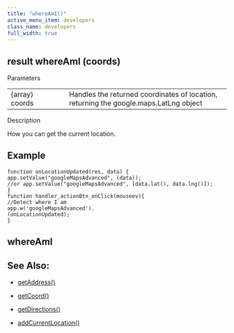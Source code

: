 ```yaml
---
title: "whereAmI()"
active_menu_item: developers
class_name: developers
full_width: true
---
```



## result whereAmI (coords)

Parameters

<table>
<tr>
<td width="169">
{array} coords

</td>
<td width="17">
</td>
<td width="694">
Handles the returned coordinates of location, returning the google.maps.LatLng object

</td>
</tr>
</table>

Description

How you can get the current location.

## Example

    function onLocationUpdated(res, data) {
    app.setValue("googleMapsAdvanced", (data));
    //or app.setValue("googleMapsAdvanced", [data.lat(), data.lng()]);
    }
    function handler_actionBtn_onClick(mouseev){
    //Detect where I am
    app.w('googleMapsAdvanced').
    (onLocationUpdated);
    }
   

## whereAmI

## See Also:

 - [getAddress()](getaddress)

 - [getCoord()](getcoord)

 - [getDirections()](getdirections)

 - [addCurrentLocation()](addcurrentlocation)

